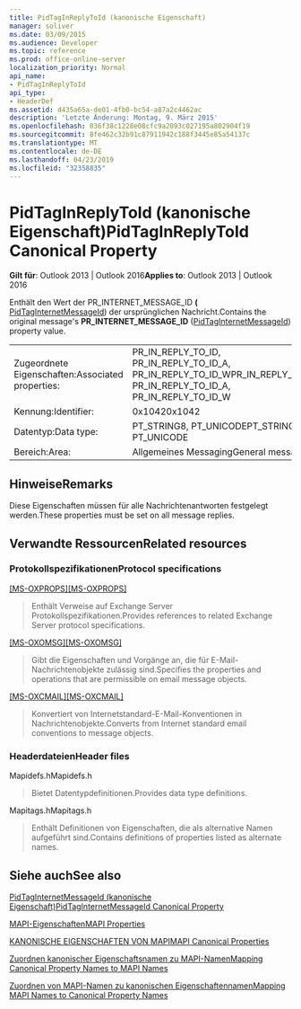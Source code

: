 ```yaml
---
title: PidTagInReplyToId (kanonische Eigenschaft)
manager: soliver
ms.date: 03/09/2015
ms.audience: Developer
ms.topic: reference
ms.prod: office-online-server
localization_priority: Normal
api_name:
- PidTagInReplyToId
api_type:
- HeaderDef
ms.assetid: d435a65a-de01-4fb0-bc54-a87a2c4462ac
description: 'Letzte Änderung: Montag, 9. März 2015'
ms.openlocfilehash: 036f38c1228e08cfc9a2093c027195a802904f19
ms.sourcegitcommit: 8fe462c32b91c87911942c188f3445e85a54137c
ms.translationtype: MT
ms.contentlocale: de-DE
ms.lasthandoff: 04/23/2019
ms.locfileid: "32358835"
---
```

# <a name="pidtaginreplytoid-canonical-property"></a><span data-ttu-id="183b9-103">PidTagInReplyToId (kanonische Eigenschaft)</span><span class="sxs-lookup"><span data-stu-id="183b9-103">PidTagInReplyToId Canonical Property</span></span>

  
  
<span data-ttu-id="183b9-104">**Gilt für**: Outlook 2013 | Outlook 2016</span><span class="sxs-lookup"><span data-stu-id="183b9-104">**Applies to**: Outlook 2013 | Outlook 2016</span></span> 
  
<span data-ttu-id="183b9-105">Enthält den Wert der PR_INTERNET_MESSAGE_ID **(** [PidTagInternetMessageId](pidtaginternetmessageid-canonical-property.md)) der ursprünglichen Nachricht.</span><span class="sxs-lookup"><span data-stu-id="183b9-105">Contains the original message's **PR_INTERNET_MESSAGE_ID** ([PidTagInternetMessageId](pidtaginternetmessageid-canonical-property.md)) property value.</span></span>
  
|||
|:-----|:-----|
|<span data-ttu-id="183b9-106">Zugeordnete Eigenschaften:</span><span class="sxs-lookup"><span data-stu-id="183b9-106">Associated properties:</span></span>  <br/> |<span data-ttu-id="183b9-107">PR_IN_REPLY_TO_ID, PR_IN_REPLY_TO_ID_A, PR_IN_REPLY_TO_ID_W</span><span class="sxs-lookup"><span data-stu-id="183b9-107">PR_IN_REPLY_TO_ID, PR_IN_REPLY_TO_ID_A, PR_IN_REPLY_TO_ID_W</span></span>  <br/> |
|<span data-ttu-id="183b9-108">Kennung:</span><span class="sxs-lookup"><span data-stu-id="183b9-108">Identifier:</span></span>  <br/> |<span data-ttu-id="183b9-109">0x1042</span><span class="sxs-lookup"><span data-stu-id="183b9-109">0x1042</span></span>  <br/> |
|<span data-ttu-id="183b9-110">Datentyp:</span><span class="sxs-lookup"><span data-stu-id="183b9-110">Data type:</span></span>  <br/> |<span data-ttu-id="183b9-111">PT_STRING8, PT_UNICODE</span><span class="sxs-lookup"><span data-stu-id="183b9-111">PT_STRING8, PT_UNICODE</span></span>  <br/> |
|<span data-ttu-id="183b9-112">Bereich:</span><span class="sxs-lookup"><span data-stu-id="183b9-112">Area:</span></span>  <br/> |<span data-ttu-id="183b9-113">Allgemeines Messaging</span><span class="sxs-lookup"><span data-stu-id="183b9-113">General messaging</span></span>  <br/> |
   
## <a name="remarks"></a><span data-ttu-id="183b9-114">Hinweise</span><span class="sxs-lookup"><span data-stu-id="183b9-114">Remarks</span></span>

<span data-ttu-id="183b9-115">Diese Eigenschaften müssen für alle Nachrichtenantworten festgelegt werden.</span><span class="sxs-lookup"><span data-stu-id="183b9-115">These properties must be set on all message replies.</span></span>
  
## <a name="related-resources"></a><span data-ttu-id="183b9-116">Verwandte Ressourcen</span><span class="sxs-lookup"><span data-stu-id="183b9-116">Related resources</span></span>

### <a name="protocol-specifications"></a><span data-ttu-id="183b9-117">Protokollspezifikationen</span><span class="sxs-lookup"><span data-stu-id="183b9-117">Protocol specifications</span></span>

<span data-ttu-id="183b9-118">[[MS-OXPROPS]](https://msdn.microsoft.com/library/f6ab1613-aefe-447d-a49c-18217230b148%28Office.15%29.aspx)</span><span class="sxs-lookup"><span data-stu-id="183b9-118">[[MS-OXPROPS]](https://msdn.microsoft.com/library/f6ab1613-aefe-447d-a49c-18217230b148%28Office.15%29.aspx)</span></span>
  
> <span data-ttu-id="183b9-119">Enthält Verweise auf Exchange Server Protokollspezifikationen.</span><span class="sxs-lookup"><span data-stu-id="183b9-119">Provides references to related Exchange Server protocol specifications.</span></span>
    
<span data-ttu-id="183b9-120">[[MS-OXOMSG]](https://msdn.microsoft.com/library/daa9120f-f325-4afb-a738-28f91049ab3c%28Office.15%29.aspx)</span><span class="sxs-lookup"><span data-stu-id="183b9-120">[[MS-OXOMSG]](https://msdn.microsoft.com/library/daa9120f-f325-4afb-a738-28f91049ab3c%28Office.15%29.aspx)</span></span>
  
> <span data-ttu-id="183b9-121">Gibt die Eigenschaften und Vorgänge an, die für E-Mail-Nachrichtenobjekte zulässig sind.</span><span class="sxs-lookup"><span data-stu-id="183b9-121">Specifies the properties and operations that are permissible on email message objects.</span></span>
    
<span data-ttu-id="183b9-122">[[MS-OXCMAIL]](https://msdn.microsoft.com/library/b60d48db-183f-4bf5-a908-f584e62cb2d4%28Office.15%29.aspx)</span><span class="sxs-lookup"><span data-stu-id="183b9-122">[[MS-OXCMAIL]](https://msdn.microsoft.com/library/b60d48db-183f-4bf5-a908-f584e62cb2d4%28Office.15%29.aspx)</span></span>
  
> <span data-ttu-id="183b9-123">Konvertiert von Internetstandard-E-Mail-Konventionen in Nachrichtenobjekte.</span><span class="sxs-lookup"><span data-stu-id="183b9-123">Converts from Internet standard email conventions to message objects.</span></span>
    
### <a name="header-files"></a><span data-ttu-id="183b9-124">Headerdateien</span><span class="sxs-lookup"><span data-stu-id="183b9-124">Header files</span></span>

<span data-ttu-id="183b9-125">Mapidefs.h</span><span class="sxs-lookup"><span data-stu-id="183b9-125">Mapidefs.h</span></span>
  
> <span data-ttu-id="183b9-126">Bietet Datentypdefinitionen.</span><span class="sxs-lookup"><span data-stu-id="183b9-126">Provides data type definitions.</span></span>
    
<span data-ttu-id="183b9-127">Mapitags.h</span><span class="sxs-lookup"><span data-stu-id="183b9-127">Mapitags.h</span></span>
  
> <span data-ttu-id="183b9-128">Enthält Definitionen von Eigenschaften, die als alternative Namen aufgeführt sind.</span><span class="sxs-lookup"><span data-stu-id="183b9-128">Contains definitions of properties listed as alternate names.</span></span>
    
## <a name="see-also"></a><span data-ttu-id="183b9-129">Siehe auch</span><span class="sxs-lookup"><span data-stu-id="183b9-129">See also</span></span>



[<span data-ttu-id="183b9-130">PidTagInternetMessageId (kanonische Eigenschaft)</span><span class="sxs-lookup"><span data-stu-id="183b9-130">PidTagInternetMessageId Canonical Property</span></span>](pidtaginternetmessageid-canonical-property.md)


[<span data-ttu-id="183b9-131">MAPI-Eigenschaften</span><span class="sxs-lookup"><span data-stu-id="183b9-131">MAPI Properties</span></span>](mapi-properties.md)
  
[<span data-ttu-id="183b9-132">KANONISCHE EIGENSCHAFTEN VON MAPI</span><span class="sxs-lookup"><span data-stu-id="183b9-132">MAPI Canonical Properties</span></span>](mapi-canonical-properties.md)
  
[<span data-ttu-id="183b9-133">Zuordnen kanonischer Eigenschaftsnamen zu MAPI-Namen</span><span class="sxs-lookup"><span data-stu-id="183b9-133">Mapping Canonical Property Names to MAPI Names</span></span>](mapping-canonical-property-names-to-mapi-names.md)
  
[<span data-ttu-id="183b9-134">Zuordnen von MAPI-Namen zu kanonischen Eigenschaftennamen</span><span class="sxs-lookup"><span data-stu-id="183b9-134">Mapping MAPI Names to Canonical Property Names</span></span>](mapping-mapi-names-to-canonical-property-names.md)

